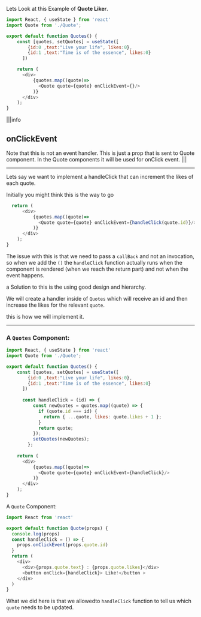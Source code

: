 Lets Look at this Example of **Quote Liker**.

```js
import React, { useState } from 'react'
import Quote from './Quote';

export default function Quotes() {
    const [quotes, setQuotes] = useState([
        {id:0 ,text:"Live your life", likes:0},
        {id:1 ,text:"Time is of the essence", likes:0}
      ])

    return (
      <div>
          {quotes.map((quote)=> 
            <Quote quote={quote} onClickEvent={}/>
          )}
      </div>
    );
}
```


|||info
## onClickEvent
Note that this is not an event handler.
This is just a prop that is sent to Quote component. In the Quote components it will be used for onClick event.
|||

---

Lets say we want to implement a handleClick that can increment the likes of each quote.

Initially you might think this is the way to go 

```js
  return (
      <div>
          {quotes.map((quote)=> 
            <Quote quote={quote} onClickEvent={handleClick(quote.id)}/>
          )}
      </div>
    );
}
```

The issue with this is that we need to pass a `callBack` and not an invocation, so when we add the `()` the `handleClick` function actually runs when the component is rendered (when we reach the return part) and not when the event happens.

a Solution to this is the using good design and hierarchy.

We will create a handler inside of `Quotes` which will receive an id and then increase the likes for the relevant `quote`.

this is how we will implement it.


---

### A `Quotes` Component:

```js
import React, { useState } from 'react'
import Quote from './Quote';

export default function Quotes() {
    const [quotes, setQuotes] = useState([
        {id:0 ,text:"Live your life", likes:0},
        {id:1 ,text:"Time is of the essence", likes:0}
      ])
  
      const handleClick = (id) => {
          const newQuotes = quotes.map((quote) => {
            if (quote.id === id) {
              return { ...quote, likes: quote.likes + 1 };
            }
            return quote;
          });
          setQuotes(newQuotes);
        };
  
    return (
      <div>
          {quotes.map((quote)=> 
            <Quote quote={quote} onClickEvent={handleClick}/>
          )}
      </div>
    );
}

```


A `Quote` Component:

```js
import React from 'react'

export default function Quote(props) {
  console.log(props)
  const handleClick = () => {
    props.onClickEvent(props.quote.id)
  }
  return (
    <div>
      <div>{props.quote.text} : {props.quote.likes}</div>
      <button onClick={handleClick}> Like!</button >
    </div>
  )
}
```

What we did here is that we allowedto `handleClick` function to tell us which `quote` needs to be updated.


